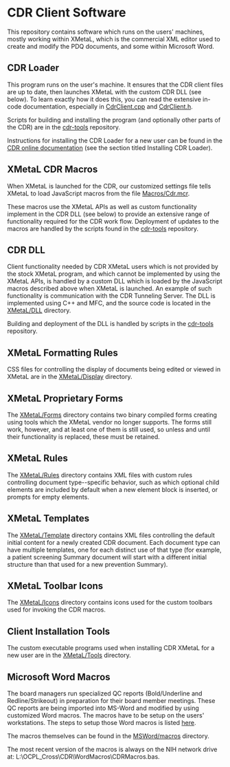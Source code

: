 # CDR Client Software

This repository contains software which runs on the users' machines, mostly working within XMetaL, which is the commercial XML editor used to create and modify the PDQ documents, and some within Microsoft Word.

## CDR Loader

This program runs on the user's machine. It ensures that the CDR client files are up to date, then launches XMetaL with the custom CDR DLL (see below). To learn exactly how it does this, you can read the extensive in-code documentation, especially in [CdrClient.cpp](XMetaL/CdrClient/CdrClient.cpp) and [CdrClient.h](XMetaL/CdrClient/CdrClient.h).

Scripts for building and installing the program (and optionally other parts of the CDR) are in the [cdr-tools](https://github.com/NCIOCPL/cdr-tools/tree/master/Build) repository.

Instructions for installing the CDR Loader for a new user can be found in the [CDR online documentation](https://cdr.cancer.gov/cgi-bin/cdr/Filter.py?DocId=CDR0000000263&Filter=name:Documentation+Help+Screens+Filter) (see the section titled Installing CDR Loader).

## XMetaL CDR Macros

When XMetaL is launched for the CDR, our customized settings file tells XMetaL to load JavaScript macros from the file [Macros/Cdr.mcr](https://github.com/NCIOCPL/cdr-client/blob/master/XMetaL/Macros/Cdr.mcr).

These macros use the XMetaL APIs as well as custom functionality implement in the CDR DLL (see below) to provide an extensive range of functionality required for the CDR work flow. Deployment of updates to the macros are handled by the scripts found in the [cdr-tools](https://github.com/NCIOCPL/cdr-tools/tree/master/Build) repository.

## CDR DLL

Client functionality needed by CDR XMetaL users which is not provided by the stock XMetaL program, and which cannot be implemented by using the XMetaL APIs, is handled by a custom DLL which is loaded by the JavaScript macros described above when XMetaL is launched. An example of such functionality is communication with the CDR Tunneling Server. The DLL is implemented using C++ and MFC, and the source code is located in the [XMetaL/DLL](XMetaL/DLL) directory.

Building and deployment of the DLL is handled by scripts in the [cdr-tools](https://github.com/NCIOCPL/cdr-tools/tree/master/Build) repository.

## XMetaL Formatting Rules

CSS files for controlling the display of documents being edited or viewed in XMetaL are in the [XMetaL/Display](XMetaL/Display) directory.

## XMetaL Proprietary Forms

The [XMetaL/Forms](XMetaL/Forms/CDR) directory contains two binary compiled forms creating using tools which the XMetaL vendor no longer supports. The forms still work, however, and at least one of them is still used, so unless and until their functionality is replaced, these must be retained.

## XMetaL Rules

The [XMetaL/Rules](XMetaL/Rules) directory contains XML files with custom rules controlling document type--specific behavior, such as which optional child elements are included by default when a new element block is inserted, or prompts for empty elements.

## XMetaL Templates

The [XMetaL/Template](XMetaL/Template/Cdr) directory contains XML files controlling the default initial content for a newly created CDR document. Each document type can have multiple templates, one for each distinct use of that type (for example, a patient screening Summary document will start with a different initial structure than that used for a new prevention Summary).

## XMetaL Toolbar Icons

The [XMetaL/Icons](XMetaL/Icons) directory contains icons used for the custom toolbars used for invoking the CDR macros.

## Client Installation Tools

The custom executable programs used when installing CDR XMetaL for a new user are in the [XMetaL/Tools](XMetal/Tools) directory.

## Microsoft Word Macros

The board managers run specialized QC reports (Bold/Underline and Redline/Strikeout) in preparation for their board member meetings.  These QC reports are being imported into MS-Word and modified by using customized Word macros.  The macros have to be setup on the users' workstations.  The steps to setup those Word macros is listed [here](https://cdr.cancer.gov/cgi-bin/cdr/Filter.py?DocId=CDR0000778025&Filter=name:Documentation+Help+Screens+Filter).

The macros themselves can be found in the [MSWord/macros](MSWord/macros) directory.

The most recent version of the macros is always on the NIH network drive at: L:\\OCPL\_Cross\CDR\WordMacros\CDRMacros.bas.
